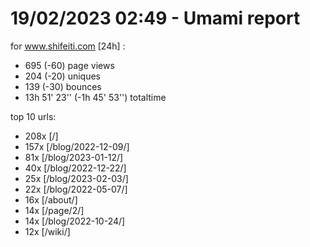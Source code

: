 # 19/02/2023 02:49 - Umami report
for www.shifeiti.com [24h] :

 - 695 (-60) page views
 - 204 (-20) uniques
 - 139 (-30) bounces
 - 13h 51' 23'' (-1h 45' 53'') totaltime


top 10 urls:
 - 208x [/]
 - 157x [/blog/2022-12-09/]
 - 81x [/blog/2023-01-12/]
 - 40x [/blog/2022-12-22/]
 - 25x [/blog/2023-02-03/]
 - 22x [/blog/2022-05-07/]
 - 16x [/about/]
 - 14x [/page/2/]
 - 14x [/blog/2022-10-24/]
 - 12x [/wiki/]


